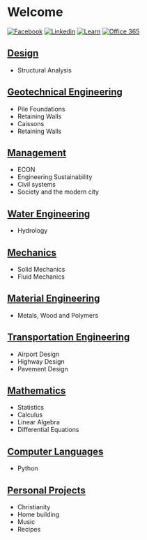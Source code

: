 # Welcome

[![Facebook](https://i.imgur.com/gz3Sv99.gif?2)](https://www.facebook.com/ben.klassen.144) [![Linkedin](https://i.imgur.com/d3V3uvM.gif?1)](https://www.linkedin.com/in/benklassen/) [![Learn](https://i.imgur.com/xhq9Mlm.png?2)](https://learn.uwaterloo.ca) [![Office 365](https://i.imgur.com/YyYGcJu.png?2)](https://office.com)

## [Design](courses/design/)

- Structural Analysis

## [Geotechnical Engineering](courses/geo/)

- Pile Foundations
- Retaining Walls
- Caissons
- Retaining Walls

## [Management](courses/management/)

- ECON
- Engineering Sustainability
- Civil systems
- Society and the modern city

## [Water Engineering](courses/fluid/)

- Hydrology

## [Mechanics](courses/mechanics/)

- Solid Mechanics
- Fluid Mechanics

## [Material Engineering](courses/materials/)

- Metals, Wood and Polymers

## [Transportation Engineering](courses/transpo/)

- Airport Design
- Highway Design
- Pavement Design

## [Mathematics](courses/math/)

- Statistics
- Calculus
- Linear Algebra
- Differential Equations

## [Computer Languages](courses/computer/)

- Python

## [Personal Projects](projects/)

- Christianity
- Home building
- Music
- Recipes
